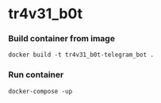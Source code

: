 # tr4v31_b0t
### Build container from image
    docker build -t tr4v31_b0t-telegram_bot .

### Run container
    docker-compose -up
